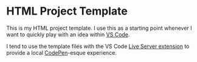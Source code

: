 # HTML Project Template

This is my HTML project template. I use this as a starting point whenever I want to quickly play with an idea within [VS Code](https://code.visualstudio.com/).

I tend to use the template files with the VS Code [Live Server extension](https://github.com/ritwickdey/vscode-live-server) to provide a local [CodePen](https://codepen.io/)-esque experience.
